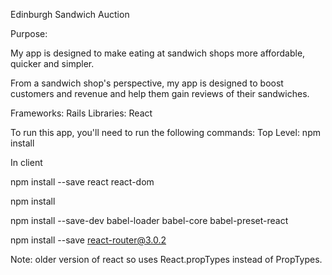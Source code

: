 Edinburgh Sandwich Auction

Purpose:

My app is designed to make eating at sandwich shops more affordable, quicker and simpler.

From a sandwich shop's perspective, my app is designed to boost customers and revenue and help them gain reviews of their sandwiches.

Frameworks: Rails
Libraries: React

To run this app, you'll need to run the following commands:
Top Level:
npm install
 
In client

npm install --save react react-dom

npm install

npm install --save-dev babel-loader babel-core babel-preset-react

npm install --save react-router@3.0.2

Note: older version of react so uses React.propTypes instead of PropTypes.
 
